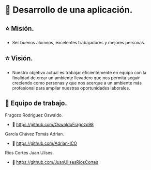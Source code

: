 # &#x1F4F1; Desarrollo de una aplicación.

## &#x2B50;  Misión.

<div class=text-justify>

- Ser buenos alumnos, excelentes trabajadores y mejores personas.

<div>

## &#x2B50;  Visión.

<div class=text-justify>

- Nuestro objetivo actual es trabajar eficientemente en equipo con la finalidad de crear un ambiente llevadero que nos permita seguir creciendo como personas y que nos acerque a un ambiente más profesional para ampliar nuestras oportunidades laborales.
<div>

## &#x1F529;  Equipo de trabajo.

Fragozo Rodriguez Oswaldo.
  - &#x1F4BC; https://github.com/OswaldoFragozo98
  
García Chávez Tomás Adrian.
  - &#x1F4BC; https://github.com/Adrian-ICO

Rios Cortes Juan Ulises.
  - &#x1F4BC; https://github.com/JuanUlisesRiosCortes
